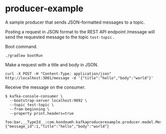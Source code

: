 # producer-example

A sample producer that sends JSON-formatted messages to a topic.

Posting a request in JSON format to the REST API endpoint /message will send the requested message to the topic `test-topic` .

Boot command.

```shell
./gradlew bootRun
```

Make a request with a title and body in JSON.

```shell
curl -X POST -H "Content-Type: application/json" http://localhost:3001/message -d '{"title":"hello","body":"world"}'
```

Receive the message on the consumer.

```shell
$ kafka-console-consumer \
  --bootstrap-server localhost:9092 \
  --topic test-topic \
  --from-beginning \
  --property print.headers=true

foo:bar,__TypeId__:com.kondoumh.kafkaproducerexample.producer.model.Message	{"message_id":1,"title":"hello","body":"world"}
```